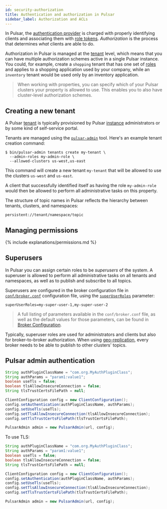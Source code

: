```yaml
---
id: security-authorization
title: Authentication and authorization in Pulsar
sidebar_label: Authorization and ACLs
---
```


In Pulsar, the [authentication provider](security-overview.md#authentication-providers) is charged with properly identifying clients and
associating them with [role tokens](security-overview.md#role-tokens). *Authorization* is the process that determines *what* clients are able to do.

Authorization in Pulsar is managed at the [tenant](reference-terminology.md#tenant) level, which means that you can have multiple authorization schemes active
in a single Pulsar instance. You could, for example, create a `shopping` tenant that has one set of [roles](security-overview.md#role-tokens)
and applies to a shopping application used by your company, while an `inventory` tenant would be used only by an inventory application.

> When working with properties, you can specify which of your Pulsar clusters your property is allowed to use.
> This enables you to also have cluster-level authorization schemes.

## Creating a new tenant

A Pulsar [tenant](reference-terminology.md#tenant) is typically provisioned by Pulsar [instance](reference-terminology.md#instance) administrators or by some kind of self-service portal.

Tenants are managed using the [`pulsar-admin`](reference-pulsar-admin.md) tool. Here's an example tenant creation command:

```shell
$ bin/pulsar-admin tenants create my-tenant \
  --admin-roles my-admin-role \
  --allowed-clusters us-west,us-east
```

This command will create a new tenant `my-tenant` that will be allowed to use the clusters `us-west` and `us-east`.

A client that successfully identified itself as having the role `my-admin-role` would then be allowed to perform all administrative tasks on this property.

The structure of topic names in Pulsar reflects the hierarchy between tenants, clusters, and namespaces:

```shell
persistent://tenant/namespace/topic
```

## Managing permissions

{% include explanations/permissions.md %}

## Superusers

In Pulsar you can assign certain roles to be *superusers* of the system. A superuser is allowed to perform all administrative tasks on all tenants and namespaces, as well as to publish and subscribe to all topics.

Superusers are configured in the broker configuration file in [`conf/broker.conf`](reference-configuration.md#broker) configuration file, using the [`superUserRoles`](reference-configuration.md#broker-superUserRoles) parameter:

```tenants
superUserRoles=my-super-user-1,my-super-user-2
```

> A full listing of parameters available in the `conf/broker.conf` file, as well as the default
> values for those parameters, can be found in [Broker Configuration](reference-configuration.md#broker).

Typically, superuser roles are used for administrators and clients but also for broker-to-broker authorization. When using [geo-replication](administration-geo.md), every broker
needs to be able to publish to other clusters' topics.

## Pulsar admin authentication

```java
String authPluginClassName = "com.org.MyAuthPluginClass";
String authParams = "param1:value1";
boolean useTls = false;
boolean tlsAllowInsecureConnection = false;
String tlsTrustCertsFilePath = null;

ClientConfiguration config = new ClientConfiguration();
config.setAuthentication(authPluginClassName, authParams);
config.setUseTls(useTls);
config.setTlsAllowInsecureConnection(tlsAllowInsecureConnection);
config.setTlsTrustCertsFilePath(tlsTrustCertsFilePath);

PulsarAdmin admin = new PulsarAdmin(url, config);
```

To use TLS:

```java
String authPluginClassName = "com.org.MyAuthPluginClass";
String authParams = "param1:value1";
boolean useTls = false;
boolean tlsAllowInsecureConnection = false;
String tlsTrustCertsFilePath = null;

ClientConfiguration config = new ClientConfiguration();
config.setAuthentication(authPluginClassName, authParams);
config.setUseTls(useTls);
config.setTlsAllowInsecureConnection(tlsAllowInsecureConnection);
config.setTlsTrustCertsFilePath(tlsTrustCertsFilePath);

PulsarAdmin admin = new PulsarAdmin(url, config);
```
